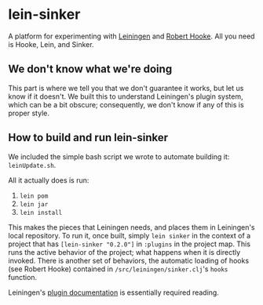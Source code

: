 lein-sinker
===========

A platform for experimenting with [Leiningen](https://github.com/technomancy/leiningen) and [Robert Hooke](https://github.com/technomancy/robert-hooke/). All you need is Hooke, Lein, and Sinker.

We don't know what we're doing
------------------------------

This part is where we tell you that we don't guarantee it works, but let us know if it doesn't.
We built this to understand Leiningen's plugin system, which can be a bit obscure; consequently, we don't know if any of this is proper style.

How to build and run lein-sinker
--------------------------------

We included the simple bash script we wrote to automate building it: `leinUpdate.sh`. 

All it actually does is run:

1. `lein pom`
2. `lein jar`
3. `lein install`

This makes the pieces that Leiningen needs, and places them in Leiningen's local repository. To run it, once built, simply `lein sinker` in the context of a project that has `[lein-sinker "0.2.0"]` in `:plugins` in the project map. This runs the active behavior of the project; what happens when it is directly invoked. There is another set of behaviors, the automatic loading of hooks (see Robert Hooke) contained in `/src/leiningen/sinker.clj`'s `hooks` function.

Leiningen's [plugin documentation](https://github.com/technomancy/leiningen/blob/stable/doc/PLUGINS.md) is essentially required reading.

